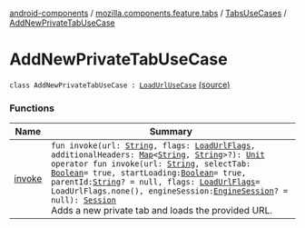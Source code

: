 [android-components](../../../index.md) / [mozilla.components.feature.tabs](../../index.md) / [TabsUseCases](../index.md) / [AddNewPrivateTabUseCase](./index.md)

# AddNewPrivateTabUseCase

`class AddNewPrivateTabUseCase : `[`LoadUrlUseCase`](../../../mozilla.components.feature.session/-session-use-cases/-load-url-use-case/index.md) [(source)](https://github.com/mozilla-mobile/android-components/blob/master/components/feature/tabs/src/main/java/mozilla/components/feature/tabs/TabsUseCases.kt#L166)

### Functions

| Name | Summary |
|---|---|
| [invoke](invoke.md) | `fun invoke(url: `[`String`](https://kotlinlang.org/api/latest/jvm/stdlib/kotlin/-string/index.html)`, flags: `[`LoadUrlFlags`](../../../mozilla.components.concept.engine/-engine-session/-load-url-flags/index.md)`, additionalHeaders: `[`Map`](https://kotlinlang.org/api/latest/jvm/stdlib/kotlin.collections/-map/index.html)`<`[`String`](https://kotlinlang.org/api/latest/jvm/stdlib/kotlin/-string/index.html)`, `[`String`](https://kotlinlang.org/api/latest/jvm/stdlib/kotlin/-string/index.html)`>?): `[`Unit`](https://kotlinlang.org/api/latest/jvm/stdlib/kotlin/-unit/index.html)<br>`operator fun invoke(url: `[`String`](https://kotlinlang.org/api/latest/jvm/stdlib/kotlin/-string/index.html)`, selectTab: `[`Boolean`](https://kotlinlang.org/api/latest/jvm/stdlib/kotlin/-boolean/index.html)` = true, startLoading: `[`Boolean`](https://kotlinlang.org/api/latest/jvm/stdlib/kotlin/-boolean/index.html)` = true, parentId: `[`String`](https://kotlinlang.org/api/latest/jvm/stdlib/kotlin/-string/index.html)`? = null, flags: `[`LoadUrlFlags`](../../../mozilla.components.concept.engine/-engine-session/-load-url-flags/index.md)` = LoadUrlFlags.none(), engineSession: `[`EngineSession`](../../../mozilla.components.concept.engine/-engine-session/index.md)`? = null): `[`Session`](../../../mozilla.components.browser.session/-session/index.md)<br>Adds a new private tab and loads the provided URL. |
